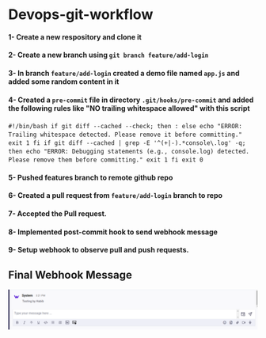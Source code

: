 # Devops-git-workflow
#### 1- Create a  new respository and clone it
#### 2- Create a new branch using `git branch feature/add-login`
#### 3- In branch `feature/add-login` created a demo file named `app.js` and added some random content in it
#### 4- Created a `pre-commit` file in directory `.git/hooks/pre-commit` and added the following rules like "NO trailing whitespace allowed" with this script 
`#!/bin/bash
if git diff --cached --check; then
    :
else
    echo "ERROR: Trailing whitespace detected. Please remove it before committing."
    exit 1
fi
if git diff --cached | grep -E '^(+|-).*console\.log' -q; then
    echo "ERROR: Debugging statements (e.g., console.log) detected. Please remove them before committing."
    exit 1
fi
exit 0`
#### 5- Pushed features branch to remote github repo
#### 6- Created a pull request  from `feature/add-login`  branch to repo
#### 7- Accepted the Pull request.
#### 8- Implemented post-commit hook to send webhook message 
#### 9- Setup webhook to observe pull and push requests.
## Final Webhook Message
<img src="https://github.com/Habibullah339/devops-git-workflow/blob/main/result.png">

